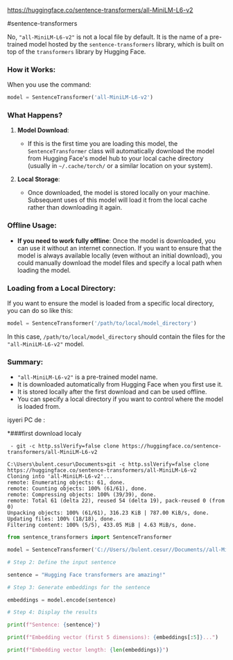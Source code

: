 https://huggingface.co/sentence-transformers/all-MiniLM-L6-v2

#sentence-transformers

No, `"all-MiniLM-L6-v2"` is not a local file by default. It is the name of a pre-trained model hosted by the `sentence-transformers` library, which is built on top of the `transformers` library by Hugging Face.

### How it Works:
When you use the command:

```python
model = SentenceTransformer('all-MiniLM-L6-v2')
```

### What Happens?
1. **Model Download**:
   - If this is the first time you are loading this model, the `SentenceTransformer` class will automatically download the model from Hugging Face's model hub to your local cache directory (usually in `~/.cache/torch/` or a similar location on your system).

2. **Local Storage**:
   - Once downloaded, the model is stored locally on your machine. Subsequent uses of this model will load it from the local cache rather than downloading it again.

### Offline Usage:
- **If you need to work fully offline**: Once the model is downloaded, you can use it without an internet connection. If you want to ensure that the model is always available locally (even without an initial download), you could manually download the model files and specify a local path when loading the model.

### Loading from a Local Directory:
If you want to ensure the model is loaded from a specific local directory, you can do so like this:

```python
model = SentenceTransformer('/path/to/local/model_directory')
```

In this case, `/path/to/local/model_directory` should contain the files for the `"all-MiniLM-L6-v2"` model.

### Summary:
- `"all-MiniLM-L6-v2"` is a pre-trained model name.
- It is downloaded automatically from Hugging Face when you first use it.
- It is stored locally after the first download and can be used offline.
- You can specify a local directory if you want to control where the model is loaded from.



işyeri PC de  :

*###first download localy 
```
 - git -c http.sslVerify=false clone https://huggingface.co/sentence-transformers/all-MiniLM-L6-v2

C:\Users\bulent.cesur\Documents>git -c http.sslVerify=false clone https://huggingface.co/sentence-transformers/all-MiniLM-L6-v2
Cloning into 'all-MiniLM-L6-v2'...
remote: Enumerating objects: 61, done.
remote: Counting objects: 100% (61/61), done.
remote: Compressing objects: 100% (39/39), done.
remote: Total 61 (delta 22), reused 54 (delta 19), pack-reused 0 (from 0)
Unpacking objects: 100% (61/61), 316.23 KiB | 787.00 KiB/s, done.
Updating files: 100% (18/18), done.
Filtering content: 100% (5/5), 433.05 MiB | 4.63 MiB/s, done.
```


```python
from sentence_transformers import SentenceTransformer

model = SentenceTransformer('C://Users//bulent.cesur//Documents//all-MiniLM-L6-v2')

# Step 2: Define the input sentence

sentence = "Hugging Face transformers are amazing!"

# Step 3: Generate embeddings for the sentence

embeddings = model.encode(sentence)

# Step 4: Display the results

print(f"Sentence: {sentence}")

print(f"Embedding vector (first 5 dimensions): {embeddings[:5]}...")

print(f"Embedding vector length: {len(embeddings)}")
```
